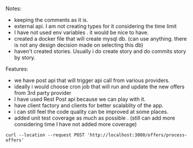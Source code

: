 Notes:
- keeping the comments as it is.
- external api. I am not creating types for it considering the time limit
- I have not used env variables . it would be nice to have.
- created a docker file that will create mysql db. (can use anything. there is not any design decision made on selecting this db)
- haven't created stories. Usually i do create story and do commits story by story.

Features:
- we have post api that will trigger api call from various providers.
- ideally i would choose cron job that will run and update the new offers from 3rd party provider
- I have used Rest Post api because we can play with it.
- have client factory and clients for better scalablity of the app.
- i can still feel the code quality can be improved at some places.
- added unit test coverage as much as possible . (still can add more considering time I have not added more coverage)
```
curl --location --request POST 'http://localhost:3000/offers/process-offers'
```